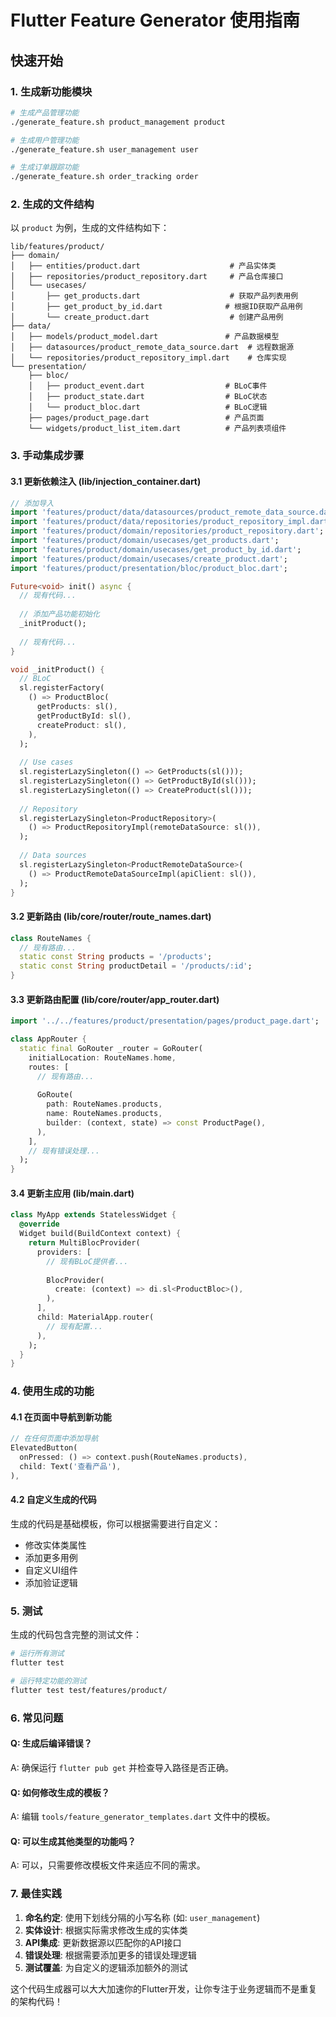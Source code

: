 # Flutter Feature Generator 使用指南

## 快速开始

### 1. 生成新功能模块

```bash
# 生成产品管理功能
./generate_feature.sh product_management product

# 生成用户管理功能  
./generate_feature.sh user_management user

# 生成订单跟踪功能
./generate_feature.sh order_tracking order
```

### 2. 生成的文件结构

以 `product` 为例，生成的文件结构如下：

```
lib/features/product/
├── domain/
│   ├── entities/product.dart                    # 产品实体类
│   ├── repositories/product_repository.dart     # 产品仓库接口
│   └── usecases/
│       ├── get_products.dart                    # 获取产品列表用例
│       ├── get_product_by_id.dart              # 根据ID获取产品用例
│       └── create_product.dart                  # 创建产品用例
├── data/
│   ├── models/product_model.dart               # 产品数据模型
│   ├── datasources/product_remote_data_source.dart  # 远程数据源
│   └── repositories/product_repository_impl.dart    # 仓库实现
└── presentation/
    ├── bloc/
    │   ├── product_event.dart                  # BLoC事件
    │   ├── product_state.dart                  # BLoC状态
    │   └── product_bloc.dart                   # BLoC逻辑
    ├── pages/product_page.dart                 # 产品页面
    └── widgets/product_list_item.dart          # 产品列表项组件
```

### 3. 手动集成步骤

#### 3.1 更新依赖注入 (lib/injection_container.dart)

```dart
// 添加导入
import 'features/product/data/datasources/product_remote_data_source.dart';
import 'features/product/data/repositories/product_repository_impl.dart';
import 'features/product/domain/repositories/product_repository.dart';
import 'features/product/domain/usecases/get_products.dart';
import 'features/product/domain/usecases/get_product_by_id.dart';
import 'features/product/domain/usecases/create_product.dart';
import 'features/product/presentation/bloc/product_bloc.dart';

Future<void> init() async {
  // 现有代码...
  
  // 添加产品功能初始化
  _initProduct();
  
  // 现有代码...
}

void _initProduct() {
  // BLoC
  sl.registerFactory(
    () => ProductBloc(
      getProducts: sl(),
      getProductById: sl(),
      createProduct: sl(),
    ),
  );
  
  // Use cases
  sl.registerLazySingleton(() => GetProducts(sl()));
  sl.registerLazySingleton(() => GetProductById(sl()));
  sl.registerLazySingleton(() => CreateProduct(sl()));
  
  // Repository
  sl.registerLazySingleton<ProductRepository>(
    () => ProductRepositoryImpl(remoteDataSource: sl()),
  );
  
  // Data sources
  sl.registerLazySingleton<ProductRemoteDataSource>(
    () => ProductRemoteDataSourceImpl(apiClient: sl()),
  );
}
```

#### 3.2 更新路由 (lib/core/router/route_names.dart)

```dart
class RouteNames {
  // 现有路由...
  static const String products = '/products';
  static const String productDetail = '/products/:id';
}
```

#### 3.3 更新路由配置 (lib/core/router/app_router.dart)

```dart
import '../../features/product/presentation/pages/product_page.dart';

class AppRouter {
  static final GoRouter _router = GoRouter(
    initialLocation: RouteNames.home,
    routes: [
      // 现有路由...
      
      GoRoute(
        path: RouteNames.products,
        name: RouteNames.products,
        builder: (context, state) => const ProductPage(),
      ),
    ],
    // 现有错误处理...
  );
}
```

#### 3.4 更新主应用 (lib/main.dart)

```dart
class MyApp extends StatelessWidget {
  @override
  Widget build(BuildContext context) {
    return MultiBlocProvider(
      providers: [
        // 现有BLoC提供者...
        
        BlocProvider(
          create: (context) => di.sl<ProductBloc>(),
        ),
      ],
      child: MaterialApp.router(
        // 现有配置...
      ),
    );
  }
}
```

### 4. 使用生成的功能

#### 4.1 在页面中导航到新功能

```dart
// 在任何页面中添加导航
ElevatedButton(
  onPressed: () => context.push(RouteNames.products),
  child: Text('查看产品'),
),
```

#### 4.2 自定义生成的代码

生成的代码是基础模板，你可以根据需要进行自定义：

- 修改实体类属性
- 添加更多用例
- 自定义UI组件
- 添加验证逻辑

### 5. 测试

生成的代码包含完整的测试文件：

```bash
# 运行所有测试
flutter test

# 运行特定功能的测试
flutter test test/features/product/
```

### 6. 常见问题

#### Q: 生成后编译错误？
A: 确保运行 `flutter pub get` 并检查导入路径是否正确。

#### Q: 如何修改生成的模板？
A: 编辑 `tools/feature_generator_templates.dart` 文件中的模板。

#### Q: 可以生成其他类型的功能吗？
A: 可以，只需要修改模板文件来适应不同的需求。

### 7. 最佳实践

1. **命名约定**: 使用下划线分隔的小写名称 (如: `user_management`)
2. **实体设计**: 根据实际需求修改生成的实体类
3. **API集成**: 更新数据源以匹配你的API接口
4. **错误处理**: 根据需要添加更多的错误处理逻辑
5. **测试覆盖**: 为自定义的逻辑添加额外的测试

这个代码生成器可以大大加速你的Flutter开发，让你专注于业务逻辑而不是重复的架构代码！

